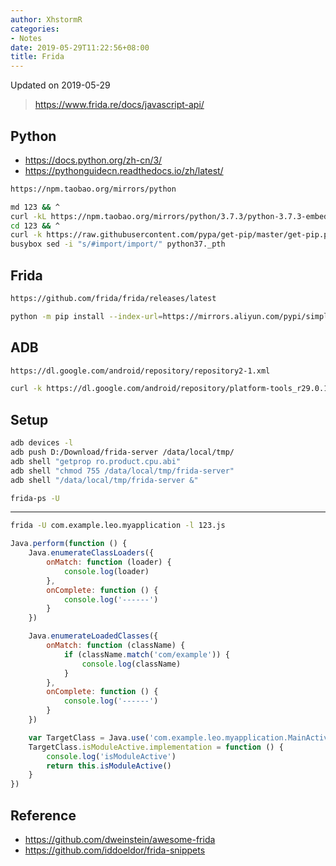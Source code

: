 ```yaml
---
author: XhstormR
categories:
- Notes
date: 2019-05-29T11:22:56+08:00
title: Frida
---
```


<!--more-->

Updated on 2019-05-29

> https://www.frida.re/docs/javascript-api/

## Python
* https://docs.python.org/zh-cn/3/
* https://pythonguidecn.readthedocs.io/zh/latest/

```bash
https://npm.taobao.org/mirrors/python

md 123 && ^
curl -kL https://npm.taobao.org/mirrors/python/3.7.3/python-3.7.3-embed-amd64.zip | busybox unzip - -d 123 && ^
cd 123 && ^
curl -k https://raw.githubusercontent.com/pypa/get-pip/master/get-pip.py | python - "--index-url=https://mirrors.aliyun.com/pypi/simple/" && ^
busybox sed -i "s/#import/import/" python37._pth
```

## Frida
```bash
https://github.com/frida/frida/releases/latest

python -m pip install --index-url=https://mirrors.aliyun.com/pypi/simple/ --upgrade frida-tools
```

## ADB
```bash
https://dl.google.com/android/repository/repository2-1.xml

curl -k https://dl.google.com/android/repository/platform-tools_r29.0.1-windows.zip | busybox unzip -
```

## Setup
```bash
adb devices -l
adb push D:/Download/frida-server /data/local/tmp/
adb shell "getprop ro.product.cpu.abi"
adb shell "chmod 755 /data/local/tmp/frida-server"
adb shell "/data/local/tmp/frida-server &"

frida-ps -U
```

---

```bash
frida -U com.example.leo.myapplication -l 123.js
```

```javascript
Java.perform(function () {
    Java.enumerateClassLoaders({
        onMatch: function (loader) {
            console.log(loader)
        },
        onComplete: function () {
            console.log('------')
        }
    })

    Java.enumerateLoadedClasses({
        onMatch: function (className) {
            if (className.match('com/example')) {
                console.log(className)
            }
        },
        onComplete: function () {
            console.log('------')
        }
    })

    var TargetClass = Java.use('com.example.leo.myapplication.MainActivity')
    TargetClass.isModuleActive.implementation = function () {
        console.log('isModuleActive')
        return this.isModuleActive()
    }
})
```

## Reference
* https://github.com/dweinstein/awesome-frida
* https://github.com/iddoeldor/frida-snippets
